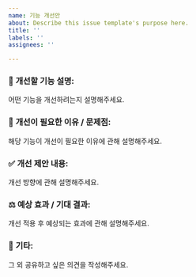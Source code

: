 ```yaml
---
name: 기능 개선안
about: Describe this issue template's purpose here.
title: ''
labels: ''
assignees: ''

---
```


### 🚀 **개선할 기능 설명**:
어떤 기능을 개선하려는지 설명해주세요.

### 🎯 **개선이 필요한 이유 / 문제점**:
해당 기능이 개선이 필요한 이유에 관해 설명해주세요.

### ✅ **개선 제안 내용**:
개선 방향에 관해 설명해주세요.

### ⚖️ **예상 효과 / 기대 결과**:
개선 적용 후 예상되는 효과에 관해 설명해주세요.

### 🧩 **기타**:
그 외 공유하고 싶은 의견을 작성해주세요.
